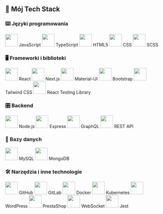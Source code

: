 ## 🔧 Mój Tech Stack

### ⌨️ Języki programowania
<img src="https://simpleicons.org/icons/javascript.svg" width="40" height="40" /> JavaScript
<img src="https://simpleicons.org/icons/typescript.svg" width="40" height="40" /> TypeScript
<img src="https://simpleicons.org/icons/html5.svg" width="40" height="40" /> HTML5
<img src="https://simpleicons.org/icons/css3.svg" width="40" height="40" /> CSS
<img src="https://simpleicons.org/icons/sass.svg" width="40" height="40" /> SCSS

### 🖥️ Frameworki i biblioteki
<img src="https://simpleicons.org/icons/react.svg" width="40" height="40" /> React
<img src="https://simpleicons.org/icons/nextdotjs.svg" width="40" height="40" /> Next.js
<img src="https://simpleicons.org/icons/material-ui.svg" width="40" height="40" /> Material-UI
<img src="https://simpleicons.org/icons/bootstrap.svg" width="40" height="40" /> Bootstrap
<img src="https://simpleicons.org/icons/tailwindcss.svg" width="40" height="40" /> Tailwind CSS
<img src="https://simpleicons.org/icons/react-testing-library.svg" width="40" height="40" /> React Testing Library

### 🎛️ Backend
<img src="https://simpleicons.org/icons/node-dot-js.svg" width="40" height="40" /> Node.js
<img src="https://simpleicons.org/icons/express.svg" width="40" height="40" /> Express
<img src="https://simpleicons.org/icons/graphql.svg" width="40" height="40" /> GraphQL
<img src="https://simpleicons.org/icons/restapi.svg" width="40" height="40" /> REST API

### 💾 Bazy danych
<img src="https://simpleicons.org/icons/mysql.svg" width="40" height="40" /> MySQL
<img src="https://simpleicons.org/icons/mongodb.svg" width="40" height="40" /> MongoDB

### 🛠️ Narzędzia i inne technologie
<img src="https://simpleicons.org/icons/github.svg" width="40" height="40" /> GitHub
<img src="https://simpleicons.org/icons/gitlab.svg" width="40" height="40" /> GitLab
<img src="https://simpleicons.org/icons/docker.svg" width="40" height="40" /> Docker
<img src="https://simpleicons.org/icons/kubernetes.svg" width="40" height="40" /> Kubernetes
<img src="https://simpleicons.org/icons/wordpress.svg" width="40" height="40" /> WordPress
<img src="https://simpleicons.org/icons/prestashop.svg" width="40" height="40" /> PrestaShop
<img src="https://simpleicons.org/icons/websocket.svg" width="40" height="40" /> WebSocket
<img src="https://simpleicons.org/icons/jest.svg" width="40" height="40" /> Jest
